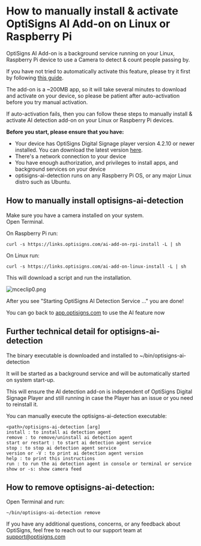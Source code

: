 # How to manually install & activate OptiSigns AI Add-on on Linux or Raspberry Pi

OptiSigns AI Add-on is a background service running on your Linux, Raspberry Pi device to use a Camera to detect & count people passing by.

If you have not tried to automatically activate this feature, please try it first by following [this guide](https://support.optisigns.com/hc/en-us/articles/27690296225555).

The add-on is a ~200MB app, so it will take several minutes to download and activate on your device, so please be patient after auto-activation before you try manual activation.

If auto-activation fails, then you can follow these steps to manually install & activate AI detection add-on on your Linux or Raspberry Pi devices.

**Before you start, please ensure that you have:**

* Your device has OptiSigns Digital Signage player version 4.2.10 or newer installed. You can download the latest version [here](https://www.optisigns.com/download).
* There's a network connection to your device
* You have enough authorization, and privileges to install apps, and background services on your device
* optisigns-ai-detection runs on any Raspberry Pi OS, or any major Linux distro such as Ubuntu.

## **How to manually install optisigns-ai-detection**

Make sure you have a camera installed on your system.  
Open Terminal.

On Raspberry Pi run:

```
curl -s https://links.optisigns.com/ai-add-on-rpi-install -L | sh
```

On Linux run:

```
curl -s https://links.optisigns.com/ai-add-on-linux-install -L | sh
```

This will download a script and run the installation.

![mceclip0.png](https://support.optisigns.com/hc/article_attachments/360099273994)

After you see "Starting OptiSigns AI Detection Service ..." you are done!

You can go back to [app.optisigns.com](https://app.optisigns.com/app/screenManagement) to use the AI feature now

## **Further technical detail for optisigns-ai-detection**

The binary executable is downloaded and installed to ~/bin/optisigns-ai-detection

It will be started as a background service and will be automatically started on system start-up.

This will ensure the AI detection add-on is independent of OptiSigns Digital Signage Player and still running in case the Player has an issue or you need to reinstall it.

You can manually execute the optisigns-ai-detection executable:

```
<path>/optisigns-ai-detection [arg]  
install : to install ai detection agent  
remove : to remove/uninstall ai detection agent  
start or restart : to start ai detection agent service  
stop : to stop ai detection agent service  
version or -V : to print ai detection agent version  
help : to print this instructions  
run : to run the ai detection agent in console or terminal or service  
show or -s: show camera feed
```

## **How to remove optisigns-ai-detection:**

Open Terminal and run:

```
~/bin/optisigns-ai-detection remove
```

If you have any additional questions, concerns, or any feedback about OptiSigns, feel free to reach out to our support team at [support@optisigns.com](mailto:support@optisigns.com)